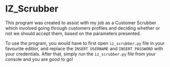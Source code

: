 # IZ_Scrubber #
This program was created to assist with my job as a Customer Scrubber which involved going through customers profiles and deciding whether or not we should accept them, based on the parameters presented. 

To use the program, you would have to first open `iz_scrubber.py` file in your favourite editior, and replace the `INSERT USERNAME` and `INSERT PASSWORD` with your credentials. After that, simply run the `iz_scrubber.py` file from your console and you are good to go!
